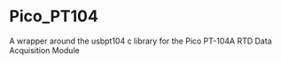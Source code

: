 # Pico_PT104
A wrapper around the usbpt104 c library for the Pico PT-104A RTD Data Acquisition Module
